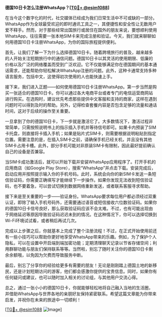 **德国10日卡怎么注册WhatsApp？[[TG💪+ @esim1088](https://t.me/s/esim1088)]**

在当今这个数字化的时代，社交媒体已经成为我们日常生活中不可或缺的一部分。WhatsApp作为全球最受欢迎的即时通讯工具之一，其便捷性和安全性让无数用户爱不释手。然而，对于那些经常出国旅行或居住在国外的朋友来说，要想顺利使用WhatsApp，往往需要一张本地SIM卡来完成注册和验证。今天，我们就来聊聊如何用德国10日卡注册WhatsApp，为你的国际旅程提供便利。

首先，让我们了解一下为什么选择德国10日卡。随着跨境旅行的普及，越来越多的人开始关注短期旅行中的通信问题。德国10日卡以其灵活的使用期限、低廉的价格以及广泛的网络覆盖而受到广泛欢迎。它不仅能够满足你在德国期间的基本通话需求，还能帮助你轻松解决WhatsApp注册的问题。此外，这种卡通常支持多种语言服务，包括中文，这使得初次使用的人也能快速上手。

接下来，我们进入正题——如何使用德国10日卡注册WhatsApp。第一步当然是购买一张适合的德国10日卡。你可以通过各大电商平台或者专门的电信运营商网站进行购买。在选购时，建议优先考虑那些提供中文客服和支持的商家，这样在遇到问题时可以得到及时的帮助。另外，记得检查套餐内容是否包含足够的流量和通话时间，这对于后续的操作至关重要。

一旦拿到了你的德国10日卡，下一步就是激活它了。大多数情况下，激活过程非常简单，只需按照说明书上的指示插入手机并等待信号即可。如果卡内预装了SIM卡托盘，则直接将卡插入手机；如果是贴片式SIM卡，则需要根据说明粘贴到指定位置。需要注意的是，在插入SIM卡之前，请确保手机已经关机，并且没有其他SIM卡占用卡槽。此外，部分手机可能对非原装SIM卡有限制，因此最好提前确认自己的设备是否兼容。

当SIM卡成功激活后，就可以开始下载并安装WhatsApp应用程序了。打开手机的应用商店（如Google Play Store），搜索“WhatsApp”并点击下载。安装完成后，启动应用并按照提示输入你的手机号码。此时，系统会向你的新SIM卡发送一条短信验证码，你需要正确填写才能继续下一步操作。如果你发现无法收到短信验证码，也不要着急，可以尝试切换到数据网络重新发送，或者联系客服寻求帮助。

接下来是至关重要的一步——验证身份。WhatsApp要求每位用户都必须经过双重认证，即除了输入手机号码外，还需要通过语音或短信接收六位数验证码。如果你的德国10日卡信号良好，那么获取验证码应该不会太难。不过，也有可能出现由于网络延迟等原因导致验证码迟迟未到的情况。在这种情况下，你可以选择切换到Wi-Fi环境试试看，或者稍后再试几次。

完成以上步骤之后，你就基本上完成了整个注册流程！不过，在正式开始使用前还有一些小技巧可以帮助你更好地享受WhatsApp带来的乐趣。例如，为了保护个人隐私，可以在设置中开启端到端加密功能；定期清理聊天记录以节省存储空间；利用群聊功能与朋友们保持联系等等。当然啦，别忘了随时关注你的德国10日卡剩余余额哦，以免因为欠费而导致服务中断。

最后，别忘了分享你的经验给更多有需要的朋友！无论是刚刚踏上德国土地的新移民，还是计划短期访问的游客，他们都会感激你提供的宝贵信息。同时，如果你有任何疑问或建议，也可以随时加入相关的讨论组，与其他用户交流心得。

总之，通过一张小小的德国10日卡，你就能够轻松地将自己融入当地的生活圈，并借助WhatsApp与世界各地的亲朋好友保持紧密联系。希望这篇文章能为你带来启发，并祝你在未来的旅途中一切顺利！

[[TG💪+ @esim1088](https://t.me/s/esim1088) ![Image](https://i.postimg.cc/4NQfJmqS/Snipaste-2025-05-13-00-14-12.png)]